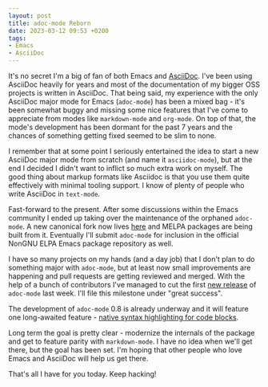 ```yaml
---
layout: post
title: adoc-mode Reborn
date: 2023-03-12 09:53 +0200
tags:
- Emacs
- AsciiDoc
---
```


It's no secret I'm a big of fan of both Emacs and [AsciiDoc](https://asciidoc.org/).
I've been using AsciiDoc heavily for years and most of the documentation of my bigger OSS projects is written in AsciiDoc. That being said, my experience with the only AsciiDoc major mode for Emacs (`adoc-mode`) has been a mixed bag - it's been somewhat buggy and missing some nice features that I've come to appreciate from modes like
`markdown-mode` and `org-mode`. On top of that, the mode's development has been dormant for the past 7 years and the chances of something getting fixed seemed to be slim to none.

I remember that at some point I seriously entertained the idea to start a new AsciiDoc major mode from scratch (and name it `asciidoc-mode`), but at the end I decided I didn't want to inflict so much extra work on myself. The good thing about markup formats like Asciidoc is that you use them quite effectively with minimal tooling support. I know of plenty of people who write AsciiDoc in `text-mode`.

Fast-forward to the present. After some discussions within the Emacs community I ended up taking over the maintenance of the orphaned `adoc-mode`. A new canonical fork now lives [here](https://github.com/bbatsov/adoc-mode/) and MELPA packages are being built from it.
Eventually I'll submit `adoc-mode` for inclusion in the official NonGNU ELPA Emacs package repository as well.

I have so many projects on my hands (and a day job) that I don't plan to do something major with `adoc-mode`, but at least now small improvements are happening and pull requests are getting reviewed and merged. With the help of a bunch of contributors I've managed to cut the first [new release](https://github.com/bbatsov/adoc-mode/releases/tag/v0.7.0) of `adoc-mode` last week. I'll file this milestone under "great success".

The development of `adoc-mode` 0.8 is already underway and it will feature one long-awaited feature - [native syntax highlighting for code blocks](https://github.com/bbatsov/adoc-mode/pull/21).

Long term the goal is pretty clear - modernize the internals of the package and get to feature parity with `markdown-mode`. I have no idea when we'll get there, but the goal has been set. I'm hoping that other people who love Emacs and AsciiDoc will help us get there.

That's all I have for you today. Keep hacking!
